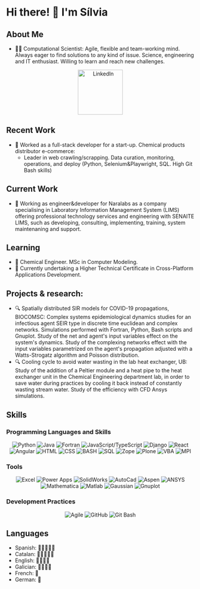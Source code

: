# Hi there! 👋 I'm Sílvia

## About Me
- 👨‍💻 Computational Scientist: Agile, flexible and team-working mind. Always eager to find solutions to any kind of issue. Science, engineering and IT enthusiast. Willing to learn and reach new challenges.

<p align="center">
  <a href="https://www.linkedin.com/in/silvia-%C3%A1lvarez-d%C3%ADaz/" target="_blank"><img src="https://img.shields.io/badge/-LinkedIn-blue?style=flat-square&logo=linkedin&logoColor=white" alt="LinkedIn" width="120"></a>
</p>

## Recent Work
- 💼 Worked as a full-stack developer for a start-up. Chemical products distributor e-commerce:
  - Leader in web crawling/scrapping. Data curation, monitoring, operations, and deploy (Python, Selenium\&Playwright, SQL. High Git Bash skills)

## Current Work
- 💼 Working as engineer&developer for Naralabs as a company specialising in Laboratory Information Management System (LIMS) offering professional technology services and engineering with SENAITE LIMS, such as developing, consulting, implementing, training, system maintenaning and support.

## Learning
- 🌱 Chemical Engineer. MSc in Computer Modeling.
- 🌱 Currently undertaking a Higher Technical Certificate in Cross-Platform Applications Development.

## Projects & research:
- 🔍 Spatially distributed SIR models for COVID-19 propagations, BIOCOMSC:
  Complex systems epidemiological dynamics studies for an infectious agent SEIR type in discrete time euclidean and complex networks. Simulations performed with Fortran, Python, Bash scripts and Gnuplot. Study of the net and agent's input variables effect on the system's dynamics. Study of the complexing networks effect with the input variables parametrized on the agent's propagation adjusted with a Watts-Strogatz algorithm and Poisson distribution.
- 🔍 Cooling cycle to avoid water wasting in the lab heat exchanger, UB:
  Study of the addition of a Peltier module and a heat pipe to the heat exchanger unit in the Chemical Engineering department lab, in order to save water during practices by cooling it back instead of constantly wasting stream water. Study of the efficiency with CFD Ansys simulations.

## Skills

### Programming Languages and Skills
<p align="center">
  <img src="https://img.shields.io/badge/-Python-yellow?style=for-the-badge&logo=python" alt="Python">
  <img src="https://img.shields.io/badge/-Java-red?style=for-the-badge&logo=java" alt="Java">
  <img src="https://img.shields.io/badge/-Fortran-blue?style=for-the-badge&logo=fortran" alt="Fortran">
  <img src="https://img.shields.io/badge/-JS/TS-green?style=for-the-badge&logo=javascript" alt="JavaScript/TypeScript">
  <img src="https://img.shields.io/badge/-Django-darkgreen?style=for-the-badge&logo=django" alt="Django">
  <img src="https://img.shields.io/badge/-React-blue?style=for-the-badge&logo=react" alt="React">
  <img src="https://img.shields.io/badge/-Angular-red?style=for-the-badge&logo=angular" alt="Angular">
  <img src="https://img.shields.io/badge/-HTML-orange?style=for-the-badge&logo=html5" alt="HTML">
  <img src="https://img.shields.io/badge/-CSS-blueviolet?style=for-the-badge&logo=css3" alt="CSS">
  <img src="https://img.shields.io/badge/-BASH-lightgrey?style=for-the-badge&logo=gnu-bash" alt="BASH">
  <img src="https://img.shields.io/badge/-SQL-darkorange?style=for-the-badge&logo=mysql" alt="SQL">
  <img src="https://img.shields.io/badge/-Zope-blueviolet?style=for-the-badge&logo=zope" alt="Zope">
  <img src="https://img.shields.io/badge/-Plone-orange?style=for-the-badge&logo=plone" alt="Plone">
  <img src="https://img.shields.io/badge/-VBA-yellow?style=for-the-badge&logo=microsoft-excel" alt="VBA">
  <img src="https://img.shields.io/badge/-MPI-darkblue?style=for-the-badge&logo=mpi" alt="MPI">
</p>

### Tools
<p align="center">
  <img src="https://img.shields.io/badge/-Excel-green?style=flat-square&logo=microsoft-excel" alt="Excel">
  <img src="https://img.shields.io/badge/-Power%20Apps-blue?style=flat-square&logo=microsoft-powerpoint" alt="Power Apps">
  <img src="https://img.shields.io/badge/-SolidWorks-red?style=flat-square&logo=solidworks" alt="SolidWorks">
  <img src="https://img.shields.io/badge/-AutoCad-lightblue?style=flat-square&logo=autodesk" alt="AutoCad">
  <img src="https://img.shields.io/badge/-Aspen-lightgreen?style=flat-square&logo=aspen" alt="Aspen">
  <img src="https://img.shields.io/badge/-ANSYS-darkred?style=flat-square&logo=ansys" alt="ANSYS">
  <img src="https://img.shields.io/badge/-Mathematica-purple?style=flat-square&logo=wolfram" alt="Mathematica">
  <img src="https://img.shields.io/badge/-Matlab-yellowgreen?style=flat-square&logo=mathworks" alt="Matlab">
  <img src="https://img.shields.io/badge/-Gaussian-blue?style=flat-square&logo=gnu-bash" alt="Gaussian">
  <img src="https://img.shields.io/badge/-Gnuplot-lightpurple?style=flat-square&logo=gnuplot" alt="Gnuplot">
</p>

### Development Practices
<p align="center">
  <img src="https://img.shields.io/badge/-Agile-blueviolet?style=flat-square&logo=agile" alt="Agile">
  <img src="https://img.shields.io/badge/-GitHub-black?style=flat-square&logo=github" alt="GitHub">
  <img src="https://img.shields.io/badge/-Git%20Bash-lightgrey?style=flat-square&logo=gnu-bash" alt="Git Bash">
</p>

## Languages

- Spanish: 🌟🌟🌟🌟🌟
- Catalan: 🌟🌟🌟🌟🌟
- English: 🌟🌟🌟🌟
- Galician: 🌟🌟🌟🌟
- French: 🌟
- German: 🌟
